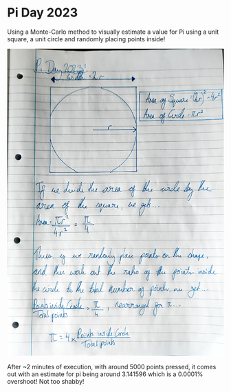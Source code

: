 # Pi Day 2023
 Using a Monte-Carlo method to visually estimate a value for Pi using a unit square, a unit circle and randomly placing points inside!
 
![The method](https://github.com/TomDotScott/Pi-Day-2023/blob/main/Readme%20Image/pic.jpg?raw=true)

After ~2 minutes of execution, with around 5000 points pressed, it comes out with an estimate for pi being around 3.141596 which is a 0.0001% overshoot! Not too shabby!
